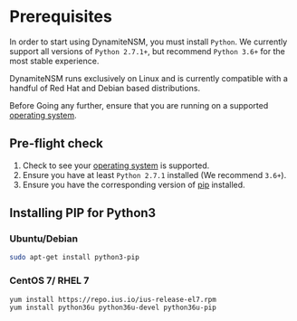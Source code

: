 # Prerequisites

In order to start using DynamiteNSM, you must install `Python`. 
We currently support all versions of `Python 2.7.1+`, but recommend `Python 3.6+` for the most stable experience.

DynamiteNSM runs exclusively on Linux and is currently compatible with a handful of Red Hat and Debian based distributions.

Before Going any further, ensure that you are running on a supported [operating system](../../introduction/supported_operating_systems).

## Pre-flight check
1. Check to see your [operating system](../../introduction/supported_operating_systems) is supported.
2. Ensure you have at least `Python 2.7.1` installed (We recommend `3.6+`).
3. Ensure you have the corresponding version of [pip](https://www.w3schools.com/python/python_pip.asp) installed.


## Installing PIP for Python3

### Ubuntu/Debian

```bash
sudo apt-get install python3-pip
```

### CentOS 7/ RHEL 7
```bash
yum install https://repo.ius.io/ius-release-el7.rpm
yum install python36u python36u-devel python36u-pip
```
